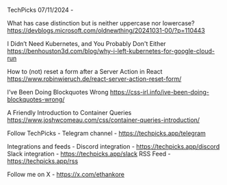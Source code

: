 TechPicks 07/11/2024 -

What has case distinction but is neither uppercase nor lowercase?
https://devblogs.microsoft.com/oldnewthing/20241031-00/?p=110443

I Didn’t Need Kubernetes, and You Probably Don't Either
https://benhouston3d.com/blog/why-i-left-kubernetes-for-google-cloud-run

How to (not) reset a form after a Server Action in React
https://www.robinwieruch.de/react-server-action-reset-form/

I’ve Been Doing Blockquotes Wrong
https://css-irl.info/ive-been-doing-blockquotes-wrong/

A Friendly Introduction to Container Queries
https://www.joshwcomeau.com/css/container-queries-introduction/

Follow TechPicks -
Telegram channel - https://techpicks.app/telegram

Integrations and feeds -
Discord integration - https://techpicks.app/discord
Slack integration - https://techpicks.app/slack
RSS Feed - https://techpicks.app/rss

Follow me on X - https://x.com/ethankore